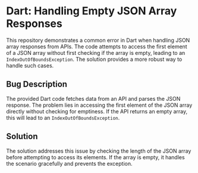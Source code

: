 # Dart: Handling Empty JSON Array Responses

This repository demonstrates a common error in Dart when handling JSON array responses from APIs. The code attempts to access the first element of a JSON array without first checking if the array is empty, leading to an `IndexOutOfBoundsException`. The solution provides a more robust way to handle such cases.

## Bug Description
The provided Dart code fetches data from an API and parses the JSON response. The problem lies in accessing the first element of the JSON array directly without checking for emptiness. If the API returns an empty array, this will lead to an `IndexOutOfBoundsException`.

## Solution
The solution addresses this issue by checking the length of the JSON array before attempting to access its elements. If the array is empty, it handles the scenario gracefully and prevents the exception.